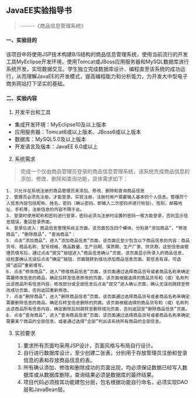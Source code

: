 
## JavaEE实验指导书
>------《商品信息管理系统》
#### 一、实验目的

该项目中将使用JSP技术构建B/S结构的商品信息管理系统，使用当前流行的开发工具MyEclipse开发环境，使用Tomcat或JBoss应用服务器和MySQL数据库进行系统开发，实现数据交互。学生独立完成数据库设计、编程直至该系统的成功运行，从而理解JavaEE的开发模式，提高编程能力和分析能力，为开发大中型电子商务网站打下坚实的基础。

#### 二、实验内容

1. 开发平台和工具
* 集成开发环境：MyEclipse10及以上版本
* 应用服务器：Tomcat6或以上版本、JBoss6或以上版本
* 数据库：MySQL5.0及以上版本
* 开发语言及版本：JavaEE 6.0或以上

2. 系统需求
> 完成一个仅由商品管理员登录的商品信息管理系统，该系统完成商品信息的添加、修改、删除和查询功能，具体需求如下：

    1. 只允许在系统注册的商品管理员来添加、修改、删除和查询商品信息
    2. 管理员必须先注册，才能登录。实现注册，注册时用户需要输入基本的个人信息。管理员个人信息内容包括昵称、姓名、密码（确认密码，即输入二次密码并进行校验）、性别、邮箱地址、手机等，注册信息的内容不限于此。
    3. 登录时使用昵称和密码进行登录，密码必须与注册时设置的密码一致方能登录，否则显示信息错误，重回登录界面。
    4. 登录后进入：商品信息管理系统主页面，该页面包含四个模块，分别是“添加商品”，“修改商品”，“删除商品”，“查询商品”：
    5. 点击“添加商品”，进入“添加商品信息”页面，该页面应至少包含以下商品信息的内容：商品货号、商品名称、型号规格、商品数量、生产日期、保质期、生产厂家、供货商。这些信息由管理员填写后，通过点击“提交”按钮进入“商品信息确认”页面，该页面显示所录入的商品信息，经检查确认无误后点击“确定”按钮，页面跳转到成功添加商品信息页面。若信息有误，可选择“返回”重新填写。
    6. 点击“修改商品”，进入“修改商品信息”页面，该页面通过选择商品货号或者商品名称来确定需要修改信息的商品，确定后转至信息修改的页面，该页面根据选择的商品货号和（或）名称列出该商品所有信息内容，修改部分或全部信息后点击“提交”进入确认页面，确认无误则跳转至修改成功页面，否则返回重新修改。
    7. 点击“删除商品”，进入“删除商品信息”页面，该页面通过选择商品货号或者商品名称来确定需要删除信息的商品，确定后转至信息删除的页面，该页面根据选择的商品货号和（或）名称列出该商品所有信息内容，确定删除后则跳转至删除成功页面，否则返回至“删除商品信息”页面。
    8. 点击“查询商品”，进入“查询商品信息”页面，该页面通过选择商品货号或者商品名称来确定需要某个商品的全部信息，或者通过选择“全部”列出该系统所有商品的全部信息。

3. 实验要求

    1. 要求所有页面均采用JSP设计，页面风格与布局自行设计。
    2. 自行进行数据库设计，至少创建二张表，分别用于存放管理员注册和登录信息的表和存放商品信息的表。
    3. 所有确认添加、修改和删除成功的页面出现，均必须保证数据已经写入数据库或从数据库删除，查询结果必须是数据库的最终结果。
    4. 项目代码必须按其功能建包分层，包名根据功能自行命名，必须实现DAO层和JavaBean层。